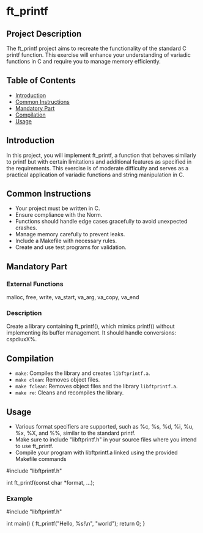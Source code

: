 # ft_printf

## Project Description

The ft_printf project aims to recreate the functionality of the standard C printf function. This exercise will enhance your understanding of variadic functions in C and require you to manage memory efficiently.

## Table of Contents

- [Introduction](#introduction)
- [Common Instructions](#common-instructions)
- [Mandatory Part](#mandatory-part)
- [Compilation](#compilation)
- [Usage](#usage)

## Introduction

In this project, you will implement ft_printf, a function that behaves similarly to printf but with certain limitations and additional features as specified in the requirements. This exercise is of moderate difficulty and serves as a practical application of variadic functions and string manipulation in C.

## Common Instructions

- Your project must be written in C.
- Ensure compliance with the Norm.
- Functions should handle edge cases gracefully to avoid unexpected crashes.
- Manage memory carefully to prevent leaks.
- Include a Makefile with necessary rules.
- Create and use test programs for validation.

## Mandatory Part

### External Functions

malloc, free, write, va_start, va_arg, va_copy, va_end

### Description

Create a library containing ft_printf(), which mimics printf() without implementing its buffer management. It should handle conversions: cspdiuxX%.

## Compilation

- `make`: Compiles the library and creates `libftprintf.a`.
- `make clean`: Removes object files.
- `make fclean`: Removes object files and the library `libftprintf.a`.
- `make re`: Cleans and recompiles the library.

## Usage

- Various format specifiers are supported, such as %c, %s, %d, %i, %u, %x, %X, and %%, similar to the standard printf.
- Make sure to include "libftprintf.h" in your source files where you intend to use ft_printf.
- Compile your program with libftprintf.a linked using the provided Makefile commands

#include "libftprintf.h"

int ft_printf(const char *format, ...);

### Example

#include "libftprintf.h"

int main() {
    ft_printf("Hello, %s!\n", "world");
    return 0;
}

```c
